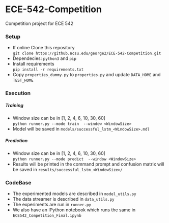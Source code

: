 # ECE-542-Competition
Competition project for ECE 542


### Setup
* If online Clone this repository  
`git clone https://github.ncsu.edu/george2/ECE-542-Competition.git`  
* Dependecies: `python3` and `pip`
* Install requirements  
`pip install -r requirements.txt`  
* Copy `properties_dummy.py` to `properties.py` and update `DATA_HOME` and `TEST_HOME`  


### Execution
##### Training
* Window size can be in [1, 2, 4, 6, 10, 30, 60]  
`python runner.py --mode train  --window <WindowSize>`  
* Model will be saved in `models/successful_lstm_<WindowSize>.mdl`


##### Prediction
* Window size can be in [1, 2, 4, 6, 10, 30, 60]  
`python runner.py --mode predict  --window <WindowSize>`  
* Results will be printed in the command prompt and confusion matrix will be saved in `results/successful_lstm_<WindowSize>/`
  
  
  
### CodeBase
* The experimented models are described in `model_utils.py`
* The data streamer is described in `data_utils.py`
* The experiments are run in `runner.py`
* We also have an IPython notebook which runs the same in `ECE542_Competition_Final.ipynb`
